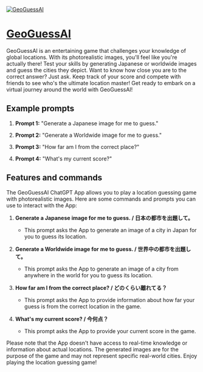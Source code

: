 [![GeoGuessAI](https://files.oaiusercontent.com/file-VQpditbiWa1MkUMKaPntIxLY?se=2123-10-17T12%3A40%3A04Z&sp=r&sv=2021-08-06&sr=b&rscc=max-age%3D31536000%2C%20immutable&rscd=attachment%3B%20filename%3Daa7dc77e-2c6c-4345-ac3a-3c9d7248087b.png&sig=iHMGkg%2BN%2B36bMgWZKF/E8hqXyvwZ9t6UkEqIjhee6sA%3D)](https://chat.openai.com/g/g-P4c8FJgq5-geoguessai)

# [GeoGuessAI](https://chat.openai.com/g/g-P4c8FJgq5-geoguessai)

GeoGuessAI is an entertaining game that challenges your knowledge of global locations. With its photorealistic images, you'll feel like you're actually there! Test your skills by generating Japanese or worldwide images and guess the cities they depict. Want to know how close you are to the correct answer? Just ask. Keep track of your score and compete with friends to see who's the ultimate location master! Get ready to embark on a virtual journey around the world with GeoGuessAI!

## Example prompts

1. **Prompt 1:** "Generate a Japanese image for me to guess."

2. **Prompt 2:** "Generate a Worldwide image for me to guess."

3. **Prompt 3:** "How far am I from the correct place?"

4. **Prompt 4:** "What's my current score?"

## Features and commands

The GeoGuessAI ChatGPT App allows you to play a location guessing game with photorealistic images. Here are some commands and prompts you can use to interact with the App:

1. **Generate a Japanese image for me to guess. / 日本の都市を出題して。**
   - This prompt asks the App to generate an image of a city in Japan for you to guess its location.

2. **Generate a Worldwide image for me to guess. / 世界中の都市を出題して。**
   - This prompt asks the App to generate an image of a city from anywhere in the world for you to guess its location.

3. **How far am I from the correct place? / どのくらい離れてる？**
   - This prompt asks the App to provide information about how far your guess is from the correct location in the game.

4. **What's my current score? / 今何点？**
   - This prompt asks the App to provide your current score in the game.

Please note that the App doesn't have access to real-time knowledge or information about actual locations. The generated images are for the purpose of the game and may not represent specific real-world cities. Enjoy playing the location guessing game!